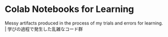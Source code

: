 # Colab Notebooks for Learning

Messy artifacts produced in the process of my trials and errors for learning. | 学びの過程で発生した乱雑なコード群
